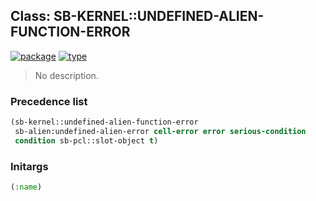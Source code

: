 ## Class: SB-KERNEL::UNDEFINED-ALIEN-FUNCTION-ERROR
[![package](https://img.shields.io/badge/Package-SB--KERNEL-5f9ea0.svg?style=social&colorA=999999)](../) [![type](https://img.shields.io/badge/Type-Class-5f9ea0.svg?style=social&colorA=999999)](../#class) 

> No description.

### Precedence list
```cl
(sb-kernel::undefined-alien-function-error
 sb-alien:undefined-alien-error cell-error error serious-condition
 condition sb-pcl::slot-object t)
```
### Initargs
```cl
(:name)
```
